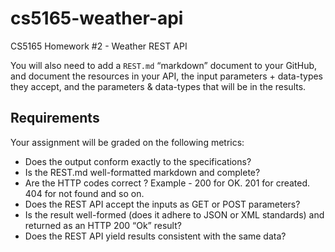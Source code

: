 # cs5165-weather-api
CS5165 Homework #2 - Weather REST API

You will also need to add a `REST.md` “markdown” document to your GitHub, and document the resources in your API, the input parameters + data-types they accept, and the parameters & data-types that will be in the results.

## Requirements
Your assignment will be graded on the following metrics:

* Does the output conform exactly to the specifications?  
* Is the REST.md well-formatted markdown and complete?  
* Are the HTTP codes correct ? Example - 200 for OK. 201 for created. 404 for not found and so on.  
* Does the REST API accept the inputs as GET or POST parameters?  
* Is the result well-formed (does it adhere to JSON or XML standards) and returned as an HTTP 200 “Ok” result?  
* Does the REST API yield results consistent with the same data?  
